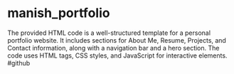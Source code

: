 # manish_portfolio

 The provided HTML code is a well-structured template for a personal portfolio website. It includes sections for About Me, Resume, Projects, and Contact information, along with a navigation bar and a hero section. The code uses HTML tags, CSS styles, and JavaScript for interactive elements. #github

